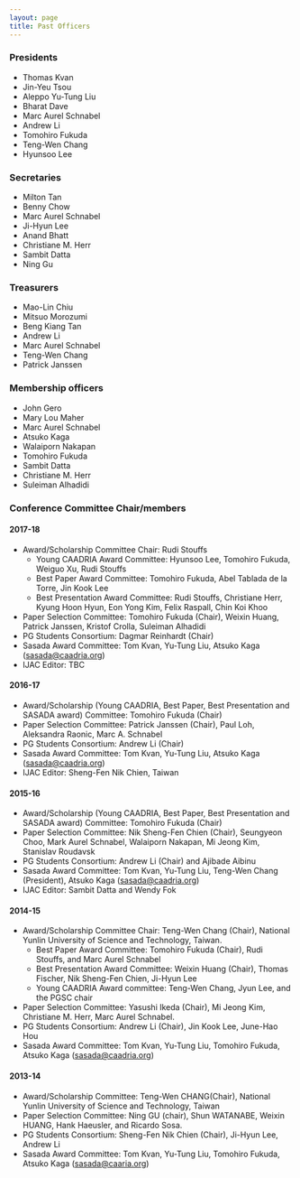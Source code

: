 ```yaml
---
layout: page
title: Past Officers
---
```


### Presidents
* Thomas Kvan
* Jin-Yeu Tsou
* Aleppo Yu-Tung Liu
* Bharat Dave
* Marc Aurel Schnabel
* Andrew Li
* Tomohiro Fukuda
* Teng-Wen Chang
* Hyunsoo Lee

### Secretaries
* Milton Tan
* Benny Chow
* Marc Aurel Schnabel
* Ji-Hyun Lee
* Anand Bhatt
* Christiane M. Herr
* Sambit Datta
* Ning Gu

### Treasurers
* Mao-Lin Chiu
* Mitsuo Morozumi
* Beng Kiang Tan
* Andrew Li
* Marc Aurel Schnabel
* Teng-Wen Chang
* Patrick Janssen

### Membership officers
* John Gero
* Mary Lou Maher
* Marc Aurel Schnabel
* Atsuko Kaga
* Walaiporn Nakapan
* Tomohiro Fukuda
* Sambit Datta
* Christiane M. Herr
* Suleiman Alhadidi

### Conference Committee Chair/members

#### 2017-18
* Award/Scholarship Committee Chair: Rudi Stouffs
  * Young CAADRIA Award Committee: Hyunsoo Lee, Tomohiro Fukuda, Weiguo Xu, Rudi Stouffs
  * Best Paper Award Committee: Tomohiro Fukuda, Abel Tablada de la Torre, Jin Kook Lee
  * Best Presentation Award Committee: Rudi Stouffs, Christiane Herr, Kyung Hoon Hyun, Eon Yong Kim, Felix Raspall, Chin Koi Khoo
* Paper Selection Committee: Tomohiro Fukuda (Chair), Weixin Huang, Patrick Janssen, Kristof Crolla, Suleiman Alhadidi
* PG Students Consortium: Dagmar Reinhardt (Chair)
* Sasada Award Committee: Tom Kvan, Yu-Tung Liu, Atsuko Kaga (sasada@caadria.org)
* IJAC Editor: TBC

#### 2016-17
* Award/Scholarship (Young CAADRIA, Best Paper, Best Presentation and SASADA award) Committee: Tomohiro Fukuda (Chair)
* Paper Selection Committee: Patrick Janssen (Chair), Paul Loh, Aleksandra Raonic, Marc A. Schnabel
* PG Students Consortium: Andrew Li (Chair)
* Sasada Award Committee: Tom Kvan, Yu-Tung Liu, Atsuko Kaga (sasada@caadria.org)
* IJAC Editor: Sheng-Fen Nik Chien, Taiwan

#### 2015-16
* Award/Scholarship (Young CAADRIA, Best Paper, Best Presentation and SASADA award) Committee: Tomohiro Fukuda (Chair)
* Paper Selection Committee: Nik Sheng-Fen Chien (Chair), Seungyeon Choo, Mark Aurel Schnabel, Walaiporn Nakapan, Mi Jeong Kim, Stanislav Roudavsk
* PG Students Consortium: Andrew Li (Chair) and Ajibade Aibinu
* Sasada Award Committee: Tom Kvan, Yu-Tung Liu, Teng-Wen Chang (President), Atsuko Kaga (sasada@caadria.org)
* IJAC Editor: Sambit Datta and Wendy Fok

#### 2014-15
* Award/Scholarship Committee Chair: Teng-Wen Chang (Chair), National Yunlin University of Science and Technology, Taiwan.
  * Best Paper Award Committee: Tomohiro Fukuda (Chair), Rudi Stouffs, and Marc Aurel Schnabel
  * Best Presentation Award Committee: Weixin Huang (Chair), Thomas Fischer, Nik Sheng-Fen Chien, Ji-Hyun Lee
  * Young CAADRIA Award committee: Teng-Wen Chang, Jyun Lee, and the PGSC chair
* Paper Selection Committee: Yasushi Ikeda (Chair), Mi Jeong Kim, Christiane M. Herr, Marc Aurel Schnabel.
* PG Students Consortium: Andrew Li (Chair), Jin Kook Lee, June-Hao Hou
* Sasada Award Committee: Tom Kvan, Yu-Tung Liu, Tomohiro Fukuda, Atsuko Kaga (sasada@caadria.org)

#### 2013-14
* Award/Scholarship Committee: Teng-Wen CHANG(Chair), National Yunlin University of Science and Technology, Taiwan
* Paper Selection Committee: Ning GU (chair), Shun WATANABE, Weixin HUANG, Hank Haeusler, and Ricardo Sosa.
* PG Students Consortium: Sheng-Fen Nik Chien (Chair), Ji-Hyun Lee, Andrew Li
* Sasada Award Committee: Tom Kvan, Yu-Tung Liu, Tomohiro Fukuda, Atsuko Kaga (sasada@caaria.org)
